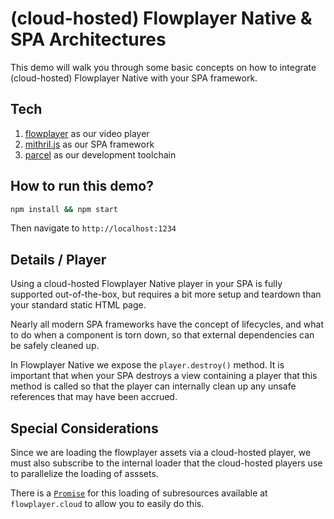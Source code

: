 # (cloud-hosted) Flowplayer Native & SPA Architectures

This demo will walk you through some basic concepts on how to integrate (cloud-hosted) Flowplayer Native with your SPA framework.

## Tech

1. [flowplayer](https://flowplayer.com) as our video player
2. [mithril.js](https://mithril.js.org) as our SPA framework
3. [parcel](https://github.com/parcel-bundler/parcel) as our development toolchain

## How to run this demo?

```bash
npm install && npm start
```

Then navigate to `http://localhost:1234`

## Details / Player

Using a cloud-hosted Flowplayer Native player in your SPA is fully supported out-of-the-box, 
but requires a bit more setup and teardown than your standard static HTML page.

Nearly all modern SPA frameworks have the concept of lifecycles, and what to do when a component
is torn down, so that external dependencies can be safely cleaned up.

In Flowplayer Native we expose the `player.destroy()` method.  It is important that when your SPA destroys a view containing
a player that this method is called so that the player can internally clean up any unsafe references that may have been accrued.

## Special Considerations

Since we are loading the flowplayer assets via a cloud-hosted player, we must also subscribe to the internal loader that the cloud-hosted players
use to parallelize the loading of asssets.  

There is a [`Promise`](https://developer.mozilla.org/en-US/docs/Web/JavaScript/Reference/Global_Objects/Promise) for this loading of subresources
available at `flowplayer.cloud` to allow you to easily do this.


